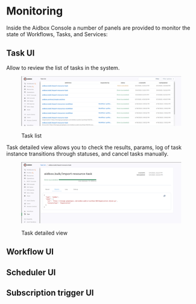 # Monitoring

Inside the Aidbox Console a number of panels are provided to monitor the state of Workflows, Tasks, and Services:

## Task UI

Allow to review the list of tasks in the system.

<figure><img src="../../.gitbook/assets/image (24).png" alt=""><figcaption><p>Task list</p></figcaption></figure>

Task detailed view allows you to check the results, params, log of task instance transitions through statuses, and cancel tasks manually.

<figure><img src="../../.gitbook/assets/image (32).png" alt=""><figcaption><p>Task detailed view</p></figcaption></figure>

## Workflow UI

## Scheduler UI

## Subscription trigger UI
